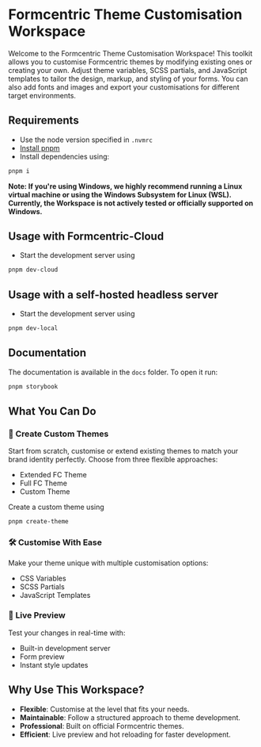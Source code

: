 # Formcentric Theme Customisation Workspace

Welcome to the Formcentric Theme Customisation Workspace! This toolkit allows you to customise Formcentric themes by modifying existing ones or creating your own. 
Adjust theme variables, SCSS partials, and JavaScript templates to tailor the design, markup, and styling of your forms. 
You can also add fonts and images and export your customisations for different target environments.

## Requirements
- Use the node version specified in `.nvmrc`
- [Install pnpm](https://pnpm.io/installation)
- Install dependencies using:

```bash
pnpm i
```

**Note: If you're using Windows, we highly recommend running a Linux virtual machine or using the Windows Subsystem for Linux (WSL). Currently, the Workspace is not actively tested or officially supported on Windows.**

## Usage with Formcentric-Cloud
- Start the development server using
```bash
pnpm dev-cloud
```

## Usage with a self-hosted headless server
- Start the development server using
```bash
pnpm dev-local
```

## Documentation

The documentation is available in the `docs` folder. To open it run:

```bash
pnpm storybook
```

## What You Can Do

### 🎨 Create Custom Themes

Start from scratch, customise or extend existing themes to match your brand identity perfectly. Choose from three flexible approaches:

- Extended FC Theme
- Full FC Theme
- Custom Theme

Create a custom theme using
 ```bash
pnpm create-theme
```

### 🛠️ Customise With Ease

Make your theme unique with multiple customisation options:

- CSS Variables
- SCSS Partials
- JavaScript Templates

### 🔄 Live Preview

Test your changes in real-time with:

- Built-in development server
- Form preview
- Instant style updates

## Why Use This Workspace?

- **Flexible**: Customise at the level that fits your needs.
- **Maintainable**: Follow a structured approach to theme development.
- **Professional**: Built on official Formcentric themes.
- **Efficient**: Live preview and hot reloading for faster development.

